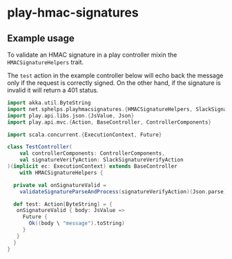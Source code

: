 # play-hmac-signatures

## Example usage

To validate an HMAC signature in a play controller mixin the `HMACSignatureHelpers` trait.

The `test` action in the example controller below will echo back the message only if the request is correctly signed.  On the other hand, if the signature is invalid it will return a 401 status.

~~~scala
import akka.util.ByteString
import net.sphelps.playhmacsignatures.{HMACSignatureHelpers, SlackSignatureVerifyAction}
import play.api.libs.json.{JsValue, Json}
import play.api.mvc.{Action, BaseController, ControllerComponents}

import scala.concurrent.{ExecutionContext, Future}

class TestController(
    val controllerComponents: ControllerComponents,
    val signatureVerifyAction: SlackSignatureVerifyAction
)(implicit ec: ExecutionContext) extends BaseController
    with HMACSignatureHelpers {

  private val onSignatureValid =
    validateSignatureParseAndProcess(signatureVerifyAction)(Json.parse)(_)

  def test: Action[ByteString] = {
   onSignatureValid { body: JsValue =>
     Future {
       Ok((body \ "message").toString)
     }
   }
  }
}
~~~

